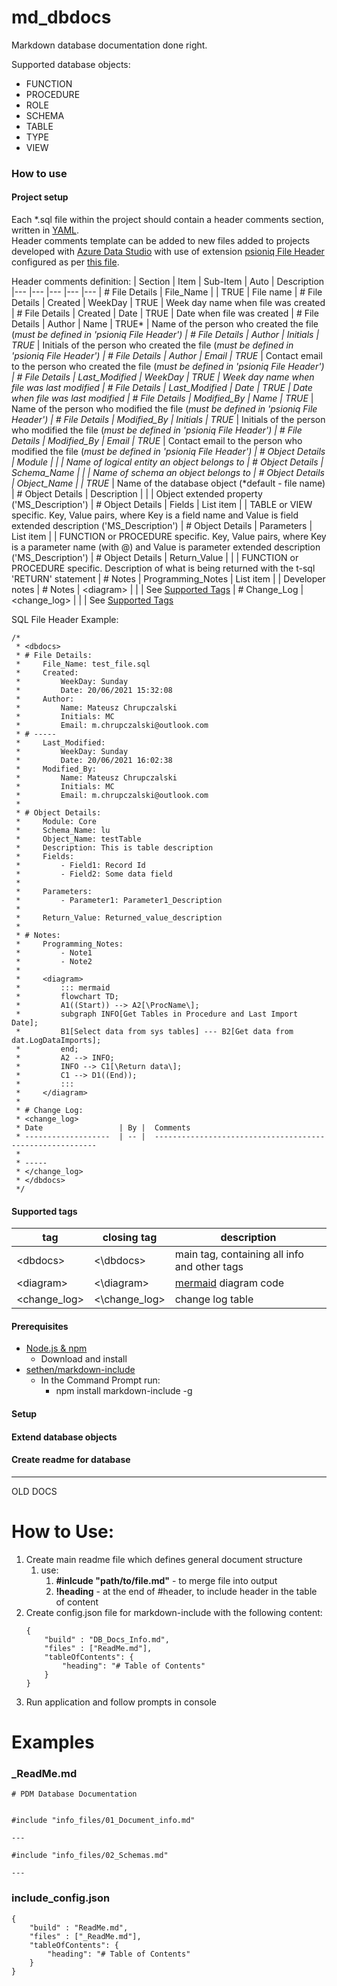 # md_dbdocs
Markdown database documentation done right.  

Supported database objects:
- FUNCTION
- PROCEDURE
- ROLE
- SCHEMA
- TABLE
- TYPE
- VIEW

### How to use

#### Project setup
Each *.sql file within the project should contain a header comments section, written in [YAML](https://yaml.org).  
Header comments template can be added to new files added to projects developed with [Azure Data Studio](https://azure.microsoft.com/en-gb/services/developer-tools/data-studio/) with use of extension [psioniq File Header](https://marketplace.visualstudio.com/items?itemName=psioniq.psi-header) configured as per [this file]().  

Header comments definition:
| Section          | Item               | Sub-Item  | Auto   | Description
|---               |---                 |---        |---     |---
| # File Details   | File_Name          |           | TRUE   | File name
| # File Details   | Created            | WeekDay   | TRUE   | Week day name when file was created
| # File Details   | Created            | Date      | TRUE   | Date when file was created
| # File Details   | Author             | Name      | TRUE*  | Name of the person who created the file (*must be defined in 'psioniq File Header')
| # File Details   | Author             | Initials  | TRUE*  | Initials of the person who created the file (*must be defined in 'psioniq File Header')
| # File Details   | Author             | Email     | TRUE*  | Contact email to the person who created the file (*must be defined in 'psioniq File Header')
| # File Details   | Last_Modified      | WeekDay   | TRUE   | Week day name when file was last modified
| # File Details   | Last_Modified      | Date      | TRUE   | Date when file was last modified
| # File Details   | Modified_By        | Name      | TRUE*  | Name of the person who modified the file (*must be defined in 'psioniq File Header')
| # File Details   | Modified_By        | Initials  | TRUE*  | Initials of the person who modified the file (*must be defined in 'psioniq File Header')
| # File Details   | Modified_By        | Email     | TRUE*  | Contact email to the person who modified the file (*must be defined in 'psioniq File Header')
| # Object Details | Module             |           |        | Name of logical entity an object belongs to
| # Object Details | Schema_Name        |           |        | Name of schema an object belongs to
| # Object Details | Object_Name        |           | TRUE*  | Name of the database object (*default - file name)
| # Object Details | Description        |           |        | Object extended property ('MS_Description')
| # Object Details | Fields             | List item |        | TABLE or VIEW specific. Key, Value pairs, where Key is a field name and Value is field extended description ('MS_Description')
| # Object Details | Parameters         | List item |        | FUNCTION or PROCEDURE specific. Key, Value pairs, where Key is a parameter name (with @) and Value is parameter extended description ('MS_Description')
| # Object Details | Return_Value       |           |        | FUNCTION or PROCEDURE specific. Description of what is being returned with the t-sql 'RETURN' statement 
| # Notes          | Programming_Notes  | List item |        | Developer notes
| # Notes          | \<diagram>         |           |        | See [Supported Tags](#supported-tags)
| # Change_Log     | \<change_log>      |           |        | See [Supported Tags](#supported-tags)

SQL File Header Example:
```
/*
 * <dbdocs>
 * # File Details:
 *     File_Name: test_file.sql
 *     Created: 
 *         WeekDay: Sunday
 *         Date: 20/06/2021 15:32:08
 *     Author:
 *         Name: Mateusz Chrupczalski
 *         Initials: MC
 *         Email: m.chrupczalski@outlook.com
 * # -----
 *     Last_Modified:
 *         WeekDay: Sunday
 *         Date: 20/06/2021 16:02:38
 *     Modified_By:
 *         Name: Mateusz Chrupczalski
 *         Initials: MC
 *         Email: m.chrupczalski@outlook.com
 * 
 * # Object Details:
 *     Module: Core
 *     Schema_Name: lu
 *     Object_Name: testTable
 *     Description: This is table description
 *     Fields:
 *         - Field1: Record Id
 *         - Field2: Some data field
 * 
 *     Parameters: 
 *         - Parameter1: Parameter1_Description
 * 
 *     Return_Value: Returned_value_description
 * 
 * # Notes:
 *     Programming_Notes: 
 *         - Note1
 *         - Note2
 * 
 *     <diagram>    
 *         ::: mermaid
 *         flowchart TD;
 *         A1((Start)) --> A2[\ProcName\];
 *         subgraph INFO[Get Tables in Procedure and Last Import Date];
 *         B1[Select data from sys tables] --- B2[Get data from dat.LogDataImports];
 *         end;
 *         A2 --> INFO;
 *         INFO --> C1[\Return data\];
 *         C1 --> D1((End));
 *         :::
 *     </diagram>
 * 
 * # Change Log:
 * <change_log>
 * Date                 | By |	Comments
 * -------------------	| -- |	---------------------------------------------------------
 * 
 * -----
 * </change_log>
 * </dbdocs>
 */
```

#### Supported tags

| tag           | closing tag       | description
|---            |---                |---
| \<dbdocs>     | \<\dbdocs>        | main tag, containing all info and other tags
| \<diagram>    |  \<\diagram>      | [mermaid](https://mermaid-js.github.io/mermaid/#/) diagram code
| \<change_log> | \<\change_log>    | change log table

#### Prerequisites
- [Node.js & npm](https://www.npmjs.com/get-npm)
  - Download and install
- [sethen/markdown-include](https://github.com/sethen/markdown-include)
  - In the Command Prompt run: 
    - npm install markdown-include -g


#### Setup
#### Extend database objects
#### Create readme for database

---
OLD DOCS
# How to Use:
1. Create main readme file which defines general document structure
   1. use: 
      1. **#inlcude "path/to/file.md"** - to merge file into output
      2. **!heading** - at the end of #header, to include header in the table of content
2. Create config.json file for markdown-include with the following content:
    ```
    {
        "build" : "DB_Docs_Info.md",
        "files" : ["ReadMe.md"],
        "tableOfContents": {
            "heading": "# Table of Contents"
        }
    }
    ```
3. Run application and follow prompts in console


# Examples
### _ReadMe.md
```
# PDM Database Documentation


#include "info_files/01_Document_info.md"

---

#include "info_files/02_Schemas.md"

---
```

### include_config.json
```
{
	"build" : "ReadMe.md",
	"files" : ["_ReadMe.md"],
	"tableOfContents": {
		"heading": "# Table of Contents"
	}
}
```